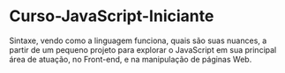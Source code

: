 # Curso-JavaScript-Iniciante
Sintaxe, vendo como a linguagem funciona, quais são suas nuances, a partir de um pequeno projeto para explorar o JavaScript em sua principal área de atuação, no Front-end, e na manipulação de páginas Web.
